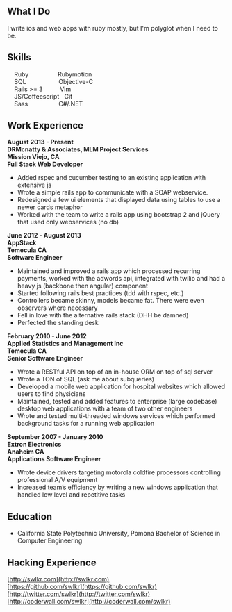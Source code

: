 ## What I Do

I write ios and web apps with ruby mostly, but I'm polyglot when I need to be.

## Skills

&nbsp;&nbsp;&nbsp;&nbsp;Ruby&nbsp;&nbsp;&nbsp;&nbsp;&nbsp;&nbsp;&nbsp;&nbsp;&nbsp;&nbsp;&nbsp;&nbsp;&nbsp;&nbsp;&nbsp;&nbsp;&nbsp;Rubymotion<br/>
&nbsp;&nbsp;&nbsp;&nbsp;SQL&nbsp;&nbsp;&nbsp;&nbsp;&nbsp;&nbsp;&nbsp;&nbsp;&nbsp;&nbsp;&nbsp;&nbsp;&nbsp;&nbsp;&nbsp;&nbsp;&nbsp;&nbsp;&nbsp;Objective-C<br/>
&nbsp;&nbsp;&nbsp;&nbsp;Rails >= 3&nbsp;&nbsp;&nbsp;&nbsp;&nbsp;&nbsp;&nbsp;&nbsp;&nbsp;&nbsp;Vim<br/>
&nbsp;&nbsp;&nbsp;&nbsp;JS/Coffeescript&nbsp;&nbsp;&nbsp;Git<br/>
&nbsp;&nbsp;&nbsp;&nbsp;Sass&nbsp;&nbsp;&nbsp;&nbsp;&nbsp;&nbsp;&nbsp;&nbsp;&nbsp;&nbsp;&nbsp;&nbsp;&nbsp;&nbsp;&nbsp;&nbsp;&nbsp;&nbsp;C#/.NET<br/>

## Work Experience

**August 2013 - Present<br/>
DRMcnatty & Associates, MLM Project Services<br/>
Mission Viejo, CA<br/>
Full Stack Web Developer**

- Added rspec and cucumber testing to an existing application with extensive js
- Wrote a simple rails app to communicate with a SOAP webservice.
- Redesigned a few ui elements that displayed data using tables to use a newer cards metaphor
- Worked with the team to write a rails app using bootstrap 2 and jQuery that used only webservices (no db)

**June 2012 - August 2013<br/>
AppStack<br/>
Temecula CA<br/>
Software Engineer**

- Maintained and improved a rails app which processed recurring payments, worked with the adwords api, integrated with twilio and had a heavy js (backbone then angular) component
- Started following rails best practices (tdd with rspec, etc.)
- Controllers became skinny, models became fat. There were even observers where necessary
- Fell in love with the alternative rails stack (DHH be damned)
- Perfected the standing desk

**February 2010 - June 2012<br/>
Applied Statistics and Management Inc<br/>
Temecula CA<br/>
Senior Software Engineer**

- Wrote a RESTful API on top of an in-house ORM on top of sql server
- Wrote a TON of SQL (ask me about subqueries)
- Developed a mobile web application for hospital websites which allowed users to find physicians
- Maintained, tested and added features to enterprise (large codebase) desktop web applications with a team of two other engineers
- Wrote and tested multi-threaded windows services which performed background tasks for a running web application

**September 2007 - January 2010<br/>
Extron Electronics<br/>
Anaheim CA<br/>
Applications Software Engineer**

- Wrote device drivers targeting motorola coldfire processors controlling professional A/V equipment
- Increased team’s efficiency by writing a new windows application that handled low level and repetitive tasks

## Education

- California State Polytechnic University, Pomona Bachelor of Science in Computer Engineering

## Hacking Experience

[http://swlkr.com](http://swlkr.com)<br/>
[https://github.com/swlkr](https://github.com/swlkr)<br/>
[http://twitter.com/swlkr](http://twitter.com/swlkr)<br/>
[http://coderwall.com/swlkr](http://coderwall.com/swlkr)
